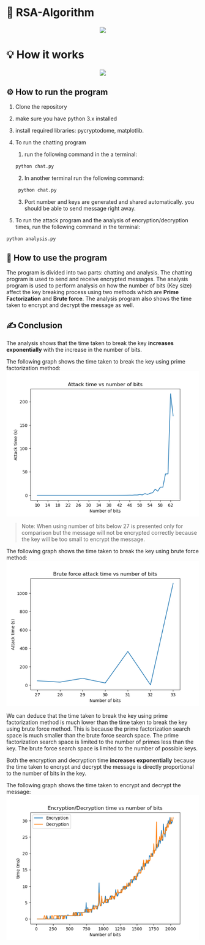 # 🔐 RSA-Algorithm
<div id="header" align="center">

  <img align="center" src="https://media.giphy.com/media/v1.Y2lkPTc5MGI3NjExMzM1MzM5NWZiNTY1Y2VjODM3ODI5Yjg0NWE4ZjVhNWY4Y2JkY2UwMiZjdD1n/rQcEj8UVOC6QvJs36s/giphy.gif"/>
</div>


# 💡 How it works
<div id="header" align="center">

  <img align="center" src="https://user-images.githubusercontent.com/76039756/232135957-8f362f32-a8e9-425b-b879-f1dda4ee63d6.gif"/>
</div>

## ⚙️ How to run the program

1. Clone the repository
2. make sure you have python 3.x installed
3. install required libraries: pycryptodome, matplotlib.
4. To run the chatting program

   1. run the following command in the a terminal:

   ```bash
   python chat.py
   ```

   2. In another terminal run the following command:

   ```bash
    python chat.py
   ```

   3. Port number and keys are generated and shared automatically. you should be able to send message right away.

5. To run the attack program and the analysis of encryption/decryption times, run the following command in the terminal:

```bash
python analysis.py
```

## 🤖 How to use the program

The program is divided into two parts: chatting and analysis. The chatting program is used to send and receive encrypted messages. The analysis program is used to perform analysis on how the number of bits (Key size) affect the key breaking process using two methods which are **Prime Factorization** and **Brute force**. The analysis program also shows the time taken to encrypt and decrypt the message as well.

## ✍️ Conclusion

The analysis shows that the time taken to break the key **increases exponentially** with the increase in the number of bits.

The following graph shows the time taken to break the key using prime factorization method:
![attack_time](attack_time.png)

> Note: When using number of bits below 27 is presented only for comparison but the message will not be encrypted correctly because the key will be too small to encrypt the message.

The following graph shows the time taken to break the key using brute force method:
![brute_force_attack_time](brute_force_attack_time.png)

We can deduce that the time taken to break the key using prime factorization method is much lower than the time taken to break the key using brute force method. This is because the prime factorization search space is much smaller than the brute force search space. The prime factorization search space is limited to the number of primes less than the key. The brute force search space is limited to the number of possible keys.

Both the encryption and decryption time **increases exponentially** because the time taken to encrypt and decrypt the message is directly proportional to the number of bits in the key.

The following graph shows the time taken to encrypt and decrypt the message:
![(encryption_decryption_time](encryption_decryption_time.png)
